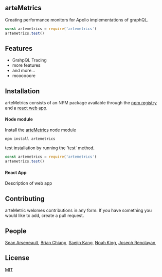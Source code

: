 ## arteMetrics
Creating performance monitors for Apollo implementations of graphQL.

```js
const artemetrics = require('artemetrics')
artemetrics.test()
```

## Features

  * GrahpQL Tracing
  * more features
  * and more...
  * moooooore

## Installation

arteMetrics consists of an NPM package available through the
[npm registry](https://www.npmjs.com/) and a [react web app](https://reactjs.org/).

#### Node module

Install the [arteMetrics](https://www.npmjs.com/package/artemetrics) node module 
```
npm install artemetrics
```

test installation by running the 'test' method.
```javascript
const artemetrics = require('artemetrics')
artemetrics.test()
```

#### React App
Description of web app

## Contributing

 arteMetric welomes contributions in any form. If you have something you would like to add, create a pull request.

## People

[Sean Arseneault](https://github.com/itsmesean),
[Brian Chiang](https://github.com/ch-brian),
[Saejin Kang](https://github.com/skang1004),
[Noah King](https://github.com/code-ark),
[Joseph Renolayan](https://github.com/jodaisu),


## License

  [MIT](LICENSE)

[npm-image]: **
[npm-url]: https://www.npmjs.com/package/artemetrics
[downloads-image]: **
[downloads-url]: https://npmjs.org/package/artemetrics
